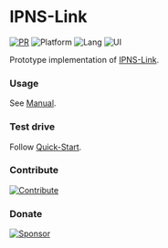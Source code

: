 # IPNS-Link

[![PR](https://img.shields.io/badge/PRs-Accepted-green)](https://github.com/ipns-link/ipns-link/pulls) ![Platform](https://img.shields.io/badge/Platform-GNU%2fLinux-blue.svg) ![Lang](https://img.shields.io/badge/Lang-Bash-cyan.svg) ![UI](https://img.shields.io/badge/UI-Command%20line-orange.svg)

Prototype implementation of [IPNS-Link](https://github.com/ipns-link/specs). 

### Usage

See [Manual](/MANUAL.md).

### Test drive

Follow [Quick-Start](/tutorials/QuickStart.md).

### Contribute

[![Contribute](https://img.shields.io/badge/Contribute%20to-IPNS--Link-brightgreen)](https://github.com/ipns-link/contribute) 

### Donate

[![Sponsor](https://www.buymeacoffee.com/assets/img/custom_images/yellow_img.png)](https://buymeacoffee.com/SomajitDey)

